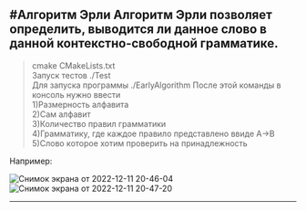 #Алгоритм Эрли
Алгоритм Эрли позволяет определить, выводится ли данное слово в данной контекстно-свободной грамматике. 
 ---
>cmake CMakeLists.txt<br>
>Запуск тестов ./Test<br>
>Для запуска программы ./EarlyAlgorithm
После этой команды в консоль нужно ввести<br>
1)Размерность алфавита<br>
2)Сам алфавит<br>
3)Количество правил грамматики<br>
4)Грамматику, где каждое правило представлено ввиде A->B
5)Слово которое хотим проверить на принадлежность

Например:

![Снимок экрана от 2022-12-11 20-46-04](https://user-images.githubusercontent.com/77965300/206924112-f81c9c1c-ecce-42e0-bc2e-6b6795a31a9f.png)
![Снимок экрана от 2022-12-11 20-47-20](https://user-images.githubusercontent.com/77965300/206924147-9525fd42-ed85-4de5-93ed-db21a8747601.png)

---




